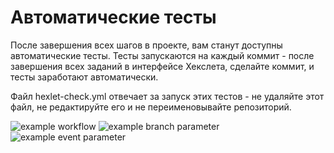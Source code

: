 # Автоматические тесты

После завершения всех шагов в проекте, вам станут доступны автоматические тесты. Тесты запускаются на каждый коммит - после завершения всех заданий в интерфейсе Хекслета, сделайте коммит, и тесты заработают автоматически.

Файл hexlet-check.yml отвечает за запуск этих тестов - не удаляйте этот файл, не редактируйте его и не переименовывайте репозиторий.

![example workflow](https://github.com/kimulia-1/frontend-project-lvl1/actions/workflows/github-actions-demo.yml/badge.svg)
![example branch parameter](https://github.com/github/kimulia-1/actions/workflows/github-actions-demo.yml/badge.svg?branch=develop)
![example event parameter](https://github.com/kimulia-1/frontend-project-lvl1/actions/workflows/github-actions-demo.yml/badge.svg?event=push)

